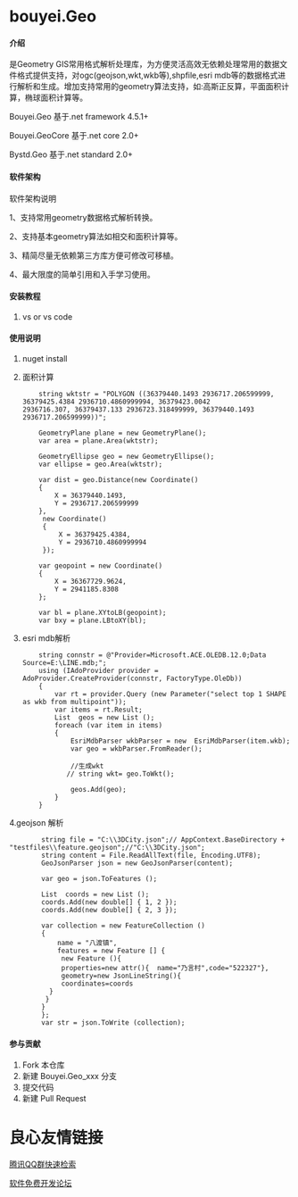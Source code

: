 # bouyei.Geo

#### 介绍
是Geometry GIS常用格式解析处理库，为方便灵活高效无依赖处理常用的数据文件格式提供支持，对ogc(geojson,wkt,wkb等),shpfile,esri mdb等的数据格式进行解析和生成。增加支持常用的geometry算法支持，如:高斯正反算，平面面积计算，椭球面积计算等。

Bouyei.Geo 基于.net framework 4.5.1+

Bouyei.GeoCore 基于.net core 2.0+

Bystd.Geo 基于.net standard 2.0+

#### 软件架构
软件架构说明

1、支持常用geometry数据格式解析转换。

2、支持基本geometry算法如相交和面积计算等。

3、精简尽量无依赖第三方库方便可修改可移植。

4、最大限度的简单引用和入手学习使用。

#### 安装教程

1. vs or vs code

#### 使用说明

1.  nuget install
2.  面积计算

            string wktstr = "POLYGON ((36379440.1493 2936717.206599999, 36379425.4384 2936710.4860999994, 36379423.0042             2936716.307, 36379437.133 2936723.318499999, 36379440.1493 2936717.206599999))";

            GeometryPlane plane = new GeometryPlane();
            var area = plane.Area(wktstr);

            GeometryEllipse geo = new GeometryEllipse();
            var ellipse = geo.Area(wktstr);

            var dist = geo.Distance(new Coordinate()
            {
                X = 36379440.1493,
                Y = 2936717.206599999
            },
             new Coordinate()
             {
                 X = 36379425.4384,
                 Y = 2936710.4860999994
             });

            var geopoint = new Coordinate()
            {
                X = 36367729.9624,
                Y = 2941185.8308
            };

            var bl = plane.XYtoLB(geopoint);
            var bxy = plane.LBtoXY(bl);
3.  esri mdb解析

            string connstr = @"Provider=Microsoft.ACE.OLEDB.12.0;Data Source=E:\LINE.mdb;";
            using (IAdoProvider provider = AdoProvider.CreateProvider(connstr, FactoryType.OleDb))
            {
                var rt = provider.Query (new Parameter("select top 1 SHAPE as wkb from multipoint"));
                var items = rt.Result;
                List  geos = new List ();
                foreach (var item in items)
                {
                    EsriMdbParser wkbParser = new  EsriMdbParser(item.wkb);
                    var geo = wkbParser.FromReader();

                    //生成wkt
                   // string wkt= geo.ToWkt();

                    geos.Add(geo);
                }
            }
4.geojson 解析


            string file = "C:\\3DCity.json";// AppContext.BaseDirectory + "testfiles\\feature.geojson";//"C:\\3DCity.json";
            string content = File.ReadAllText(file, Encoding.UTF8);
            GeoJsonParser json = new GeoJsonParser(content);

            var geo = json.ToFeatures ();

            List  coords = new List ();
            coords.Add(new double[] { 1, 2 });
            coords.Add(new double[] { 2, 3 });

            var collection = new FeatureCollection ()
            {
                name = "八渡镇",
                features = new Feature [] {
                 new Feature (){
                 properties=new attr(){  name="乃言村",code="522327"},
                 geometry=new JsonLineString(){
                 coordinates=coords
              }
             }
            }
            };
            var str = json.ToWrite (collection);

#### 参与贡献

1.  Fork 本仓库
2.  新建 Bouyei.Geo_xxx 分支
3.  提交代码
4.  新建 Pull Request


 # 良心友情链接

[腾讯QQ群快速检索](http://u.720life.cn/s/8cf73f7c)

[软件免费开发论坛](http://u.720life.cn/s/bbb01dc0)